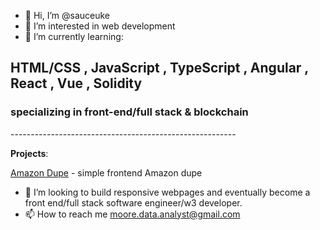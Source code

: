 - 👋 Hi, I’m @sauceuke
- 👀 I’m interested in web development 
- 🌱 I’m currently learning:

**HTML/CSS** , **JavaScript** , **TypeScript** , **Angular** , **React** , **Vue** , **Solidity**
----------------------------------------------------------------------------------------------------

<h3>specializing in front-end/full stack & blockchain </h3>
--------------------------------------------------------

**Projects**:

[Amazon Dupe](https://sauceuke.github.io/puny/) - simple frontend Amazon dupe

- 💞️ I’m looking to build responsive webpages and eventually become a front end/full stack software engineer/w3 developer. 
- 📫 How to reach me moore.data.analyst@gmail.com

<!---
sauceuke/sauceuke is a ✨ special ✨ repository because its `README.md` (this file) appears on your GitHub profile.
You can click the Preview link to take a look at your changes.
--->
